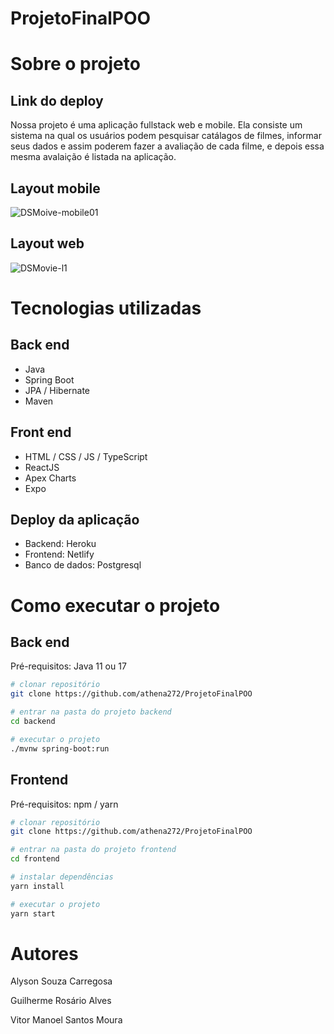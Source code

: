 # ProjetoFinalPOO
# Sobre o projeto
## Link do deploy


Nossa projeto é uma aplicação fullstack web e mobile. Ela consiste um sistema na qual os usuários podem pesquisar catálagos de filmes, informar seus dados e assim poderem fazer a avaliação de cada filme, e depois essa mesma avalaição é listada na aplicação.

## Layout mobile
![DSMoive-mobile01](https://user-images.githubusercontent.com/58920070/194927838-258ef5af-7177-47eb-a0b7-78af6dbf1141.png)

## Layout web
![DSMovie-l1](https://user-images.githubusercontent.com/58920070/194927884-a4e98fda-509b-4d02-8f23-3577b682154b.png)

# Tecnologias utilizadas
## Back end
- Java
- Spring Boot
- JPA / Hibernate
- Maven
## Front end
- HTML / CSS / JS / TypeScript
- ReactJS
- Apex Charts
- Expo
## Deploy da aplicação
- Backend: Heroku
- Frontend: Netlify
- Banco de dados: Postgresql

# Como executar o projeto

## Back end
Pré-requisitos: Java 11 ou 17

```bash
# clonar repositório
git clone https://github.com/athena272/ProjetoFinalPOO

# entrar na pasta do projeto backend
cd backend

# executar o projeto
./mvnw spring-boot:run
```

## Frontend 
Pré-requisitos: npm / yarn

```bash
# clonar repositório
git clone https://github.com/athena272/ProjetoFinalPOO

# entrar na pasta do projeto frontend 
cd frontend

# instalar dependências
yarn install

# executar o projeto
yarn start
```

# Autores
Alyson Souza Carregosa

Guilherme Rosário Alves

Vitor Manoel Santos Moura


